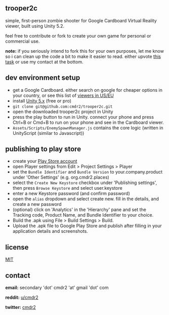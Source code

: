 ## trooper2c

simple, first-person zombie shooter for Google Cardboard Virtual Reality viewer, built using Unity 5.2.

feel free to contribute or fork to create your own game for personal or commercial use.

**note:** if you seriously intend to fork this for your own purposes, let me know so i can clean up the code a bit to make it easier to read. either upvote [this task](https://github.com/cmdr2/trooper2c/issues/1) or use my contact at the bottom.

## dev environment setup
* get a Google Cardboard. either search on google for cheaper options in your country, or see this list of [viewers in US/EU](https://www.google.com/get/cardboard/get-cardboard/)
* install [Unity 5.x](https://unity3d.com/get-unity/download) (free or pro)
* `git clone git@github.com:cmdr2/trooper2c.git`
* open the downloaded trooper2c project in Unity
* press the play button to run in Unity. connect your phone and press Ctrl+B or Cmd+B to run on your phone and see in the Cardboard viewer.
* `Assets/Scripts/EnemySpawnManager.js` contains the core logic (written in UnityScript (similar to Javascript))

## publishing to play store
* create your [Play Store account](https://play.google.com/apps/publish/)
* open Player settings from Edit > Project Settings > Player
* set the `Bundle Identifier` and `Bundle Version` to your.company.product under 'Other Settings' (e.g. org.cmdr2.places)
* select the `Create New Keystore` checkbox under 'Publishing settings', then press `Browse Keystore` and select user.keystore
* enter a new Keystore password (and confirm password)
* open the `alias` dropdown and select create new. fill in the details, and create a new password
* (optional) click on 'Analytics' in the 'Hierarchy' pane and set the Tracking code, Product Name, and Bundle Identifier to your choice.
* Build the .apk using File > Build Settings > Build.
* Upload the .apk file to Google Play Store and publish after filling in your application details and screenshots.

## license
[MIT](https://github.com/cmdr2/trooper2c/blob/master/LICENSE)

## contact
**email:** secondary 'dot' cmdr2 'at' gmail 'dot' com

**reddit:** [u/cmdr2](http://reddit.com/u/cmdr2)

**twitter:** [cmdr2](http://twitter.com/cmdr2)